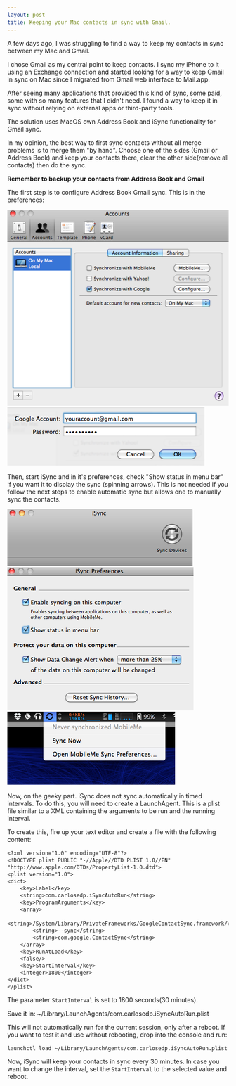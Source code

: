```yaml
---
layout: post
title: Keeping your Mac contacts in sync with Gmail.
---
```


A few days ago, I was struggling to find a way to keep my contacts in sync between my Mac and Gmail.

I chose Gmail as my central point to keep contacts. I sync my iPhone to it using an Exchange connection and started looking for a way to keep Gmail in sync on Mac since I migrated from Gmail web interface to Mail.app.

After seeing many applications that provided this kind of sync, some paid, some with so many features that I didn't need. I found a way to keep it in sync without relying on external apps or third-party tools.

The solution uses MacOS own Address Book and iSync functionality for Gmail sync.

In my opinion, the best way to first sync contacts without all merge problems is to merge them "by hand". Choose one of the sides (Gmail or Address Book) and keep your contacts there, clear the other side(remove all contacts) then do the sync.

**Remember to backup your contacts from Address Book and Gmail**

The first step is to configure Address Book Gmail sync. This is in the preferences:

<img src="/images/2011-05-25-keeping-your-mac-contacts-in-sync/AddressBook_prefs.png" alt="Preferences" class="center">

<img src="/images/2011-05-25-keeping-your-mac-contacts-in-sync/AddressBook_prefs_2.png" alt="Preferences" class="center">

Then, start iSync and in it's preferences, check "Show status in menu bar" if you want it to display the sync (spinning arrows). This is not needed if you follow the next steps to enable automatic sync but allows one to manually sync the contacts.

<img src="/images/2011-05-25-keeping-your-mac-contacts-in-sync/iSync.png" alt="iSync" class="center">

<img src="/images/2011-05-25-keeping-your-mac-contacts-in-sync/iSync_prefs.png" alt="iSync Preferences" class="center">

<img src="/images/2011-05-25-keeping-your-mac-contacts-in-sync/iSync_menubar.png" alt="iSync menu bar" class="center">

Now, on the geeky part. iSync does not sync automatically in timed intervals. To do this, you will need to create a LaunchAgent. This is a plist file similar to a XML containing the arguments to be run and the running interval.

To create this, fire up your text editor and create a file with the following content:

    <?xml version="1.0" encoding="UTF-8"?>
    <!DOCTYPE plist PUBLIC "-//Apple//DTD PLIST 1.0//EN" "http://www.apple.com/DTDs/PropertyList-1.0.dtd">
    <plist version="1.0">
    <dict>
        <key>Label</key>
        <string>com.carlosedp.iSyncAutoRun</string>
        <key>ProgramArguments</key>
        <array>
            <string>/System/Library/PrivateFrameworks/GoogleContactSync.framework/Versions/A/Resources/gconsync</string>
            <string>--sync</string>
            <string>com.google.ContactSync</string>
        </array>
        <key>RunAtLoad</key>
        <false/>
        <key>StartInterval</key>
        <integer>1800</integer>
    </dict>
    </plist>

The parameter `StartInterval` is set to 1800 seconds(30 minutes).

Save it in: ~/Library/LaunchAgents/com.carlosedp.iSyncAutoRun.plist 

This will not automatically run for the current session, only after a reboot. If you want to test it and use without rebooting, drop into the console and run:

    launchctl load ~/Library/LaunchAgents/com.carlosedp.iSyncAutoRun.plist

Now, iSync will keep your contacts in sync every 30 minutes. In case you want to change the interval, set the `StartInterval` to the selected value and reboot.


